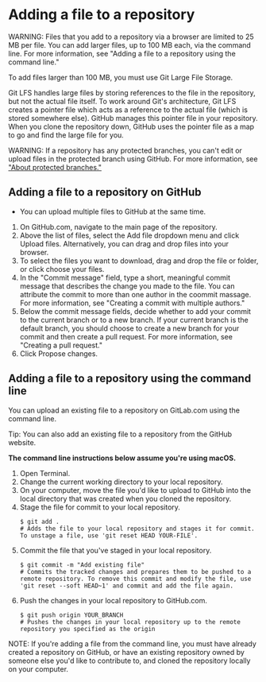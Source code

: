 # Adding a file to a repository

WARNING:
Files that you add to a repository via a browser are limited to 25 MB per file. You can add larger files, up to 100 MB each, via the command line. For more information, see "Adding a file to a repository using the command line."

To add files larger than 100 MB, you must use Git Large File Storage.

Git LFS handles large files by storing references to the file in the repository, but not the actual file itself. To work around Git's architecture, Git LFS creates a pointer file which acts as a reference to the actual file (which is stored somewhere else). GitHub manages this pointer file in your repository. When you clone the repository down, GitHub uses the pointer file as a map to go and find the large file for you.




WARNING:
If a repository has any protected branches, you can't edit or upload files in the protected branch using GitHub. For more information, see ["About protected branches."](https://docs.github.com/en/repositories/configuring-branches-and-merges-in-your-repository/managing-protected-branches/about-protected-branches)

## Adding a file to a repository on GitHub

- You can upload multiple files to GitHub at the same time.

1. On GitHub.com, navigate to the main page of the repository.
2. Above the list of files, select the Add file dropdown menu and click Upload files. Alternatively, you can drag and drop files into your browser.
3. To select the files you want to download, drag and drop the file or folder, or click choose your files.
4. In the "Commit message" field, type a short, meaningful commit message that describes the change you made to the file. You can attribute the commit to more than one author in the coommit massage. For more information, see "Creating a commit with multiple authors."
5. Below the commit message fields, decide whether to add your commit to the current branch or to a new branch. If your current branch is the default branch, you should choose to create a new branch for your commit and then create a pull request. For more information, see "Creating a pull request."
6. Click Propose changes.


## Adding a file to a repository using the command line

You can upload an existing file to a repository on GitLab.com using the command line.

Tip: You can also add an existing file to a repository from the GitHub website.

**The command line instructions below assume you're using macOS.**


1. Open Terminal.
1. Change the current working directory to your local repository.
1. On your computer, move the file you'd like to upload to GitHub into the local directory that was created when you cloned the repository.
1. Stage the file for commit to your local repository.
   ```
   $ git add .
   # Adds the file to your local repository and stages it for commit. To unstage a file, use 'git reset HEAD YOUR-FILE'.
   ```
5. Commit the file that you've staged in your local repository.
   ```
   $ git commit -m "Add existing file"
   # Commits the tracked changes and prepares them to be pushed to a remote repository. To remove this commit and modify the file, use 'git reset --soft HEAD~1' and commit and add the file again.
   ```
6. Push the changes in your local repository to GitHub.com.
   ```
   $ git push origin YOUR_BRANCH
   # Pushes the changes in your local repository up to the remote repository you specified as the origin
   ```

NOTE:
If you're adding a file from the command line, you must have already created a repository on GitHub, or have an existing repository owned by someone else you'd like to contribute to, and cloned the repository locally on your computer.
